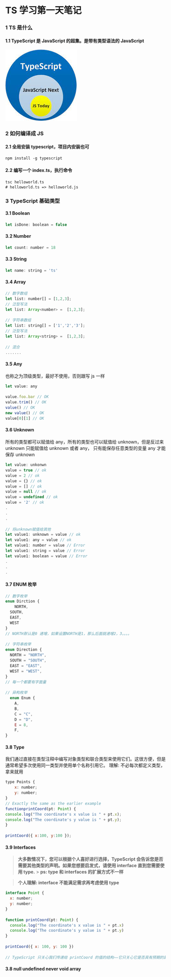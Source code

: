 # TS 学习第一天笔记

### 1 TS 是什么

#### 1.1 TypeScript 是 JavaScript 的超集。是带有类型语法的 JavaScript

![](./assets/TSandJS.jpeg#id=zyPc4&originalType=binary&ratio=1&status=done&style=none#id=tDYwU&originalType=binary&ratio=1&status=done&style=none)

### 2 如何编译成 JS

#### 2.1 全局安装 typescript，项目内安装也可

```shell
npm install -g typescript
```

#### 2.2 编写一个 index.ts，执行命令

```shell
tsc helloworld.ts
# helloworld.ts => helloworld.js
```

###

### 3 TypeScript 基础类型

#### 3.1 Boolean

```javascript
let isDone: boolean = false
```

#### 3.2 Number

```javascript
let count: number = 18
```

#### 3.3 String

```javascript
let name: string = 'ts'
```

#### 3.4 Array

```javascript
// 数字数组
let list: number[] = [1,2,3];
// 泛型写法
let list: Array<number> =  [1,2,3];

// 字符串数组
let list: string[] = ['1','2','3'];
// 泛型写法
let list: Array<string> =  [1,2,3];

// 混合
.......
```

#### 3.5 Any

也称之为顶级类型，最好不使用，否则跟写 js 一样

```javascript
let value: any

value.foo.bar // OK
value.trim() // OK
value() // OK
new value() // OK
value[0][1] // OK
```

#### 3.6 Unknown

所有的类型都可以赋值给 any，所有的类型也可以赋值给 unknown，但是反过来 unknown 只能赋值给 unknown 或者 any，
只有能保存任意类型的变量 any 才能保存 unknown

```javascript
let value: unkonwn
value = true // ok
value = 2 // ok
value = {} // ok
value = [] // ok
value = null // ok
value = undefined // ok
value = '2' // ok
.
.
.

// 将unknown赋值给其他
let value1: unknown = value // ok
let value1: any = value // ok
let value1: number = value // Error
let value1: string = value // Error
let value1: boolean = value // Error
.
.
.
```

#### 3.7 ENUM 枚举

```javascript
// 数字枚举
enum Dirction {
	NORTH,
  SOUTH,
  EAST,
  WEST
}
// NORTH默认是0 递增，如果设置NORTH是1，那么后面就递增2，3。。。。

// 字符串枚举
enum Direction {
  NORTH = "NORTH",
  SOUTH = "SOUTH",
  EAST = "EAST",
  WEST = "WEST",
}
// 每一个都要有字面量

// 异构枚举
  enum Enum {
    A,
    B,
    C = "C",
    D = "D",
    E = 8,
    F,
}

```

#### 3.8 Type

我们通过直接在类型注释中编写对象类型和联合类型来使用它们。这很方便，但是通常希望多次使用同一类型并使用单个名称引用它。
理解: 不必每次都定义类型，拿来就用

```javascript
type Points {
	x: number;
	y: number;
}
// Exactly the same as the earlier example
functionprintCoord(pt: Point) {
console.log("The coordinate's x value is " + pt.x);
console.log("The coordinate's y value is " + pt.y);
}

printCoord({ x:100, y:100 });
```

#### 3.9 Interfaces

> **大多数情况下，您可以根据个人喜好进行选择，TypeScript 会告诉您是否需要其他类型的声明。如果您想要启发式，请使用 interface 直到您需要使用 type.** > **ps: type 和 interfaces 的扩展方式不一样**

> **个人理解: interface 不能满足需求再考虑使用 type**

```javascript
interface Point {
  x: number;
  y: number;
}

function printCoord(pt: Point) {
  console.log("The coordinate's x value is " + pt.x)
  console.log("The coordinate's y value is " + pt.y)
}

printCoord({ x: 100, y: 100 })

// TypeScript 只关心我们传递给 printCoord 的值的结构——它只关心它是否具有预期的属性。仅仅关注类型的结构和功能，这就是为什么我们称TypeScript 为结构类型系统。
```

#### 3.8 null undefined never void array

###
